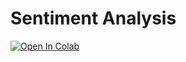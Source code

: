 # Sentiment Analysis

[![Open In Colab](https://colab.research.google.com/assets/colab-badge.svg)](https://colab.research.google.com/github/googlecolab/pbmstrk/blob/master/sentiment-analysis/sentiment_analysis_sst.ipynb)
